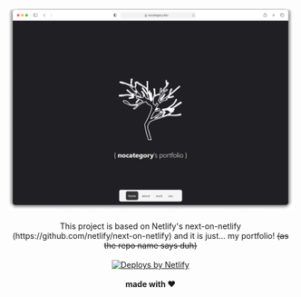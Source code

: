 <p align="center">
  <a href="https://nocategory.dev/">
    <img src="./public/showcase.png" />
  </a>
  <br />
  <br />
  This project is based on Netlify's next-on-netlify (https://github.com/netlify/next-on-netlify) and it is just... my portfolio! <strike>(as the repo name says duh)</strike>
  <br /> <br />
  <a href="https://www.netlify.com">
    <img src="https://www.netlify.com/img/global/badges/netlify-dark.svg" alt="Deploys by Netlify" />
  </a>
  <br /> <br />
  <b>made with ❤️</b>
</p>
